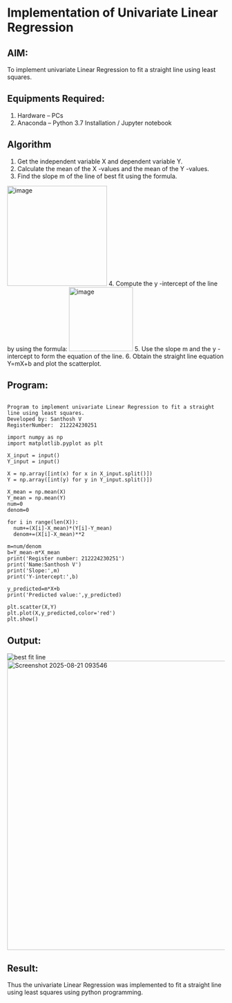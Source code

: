 # Implementation of Univariate Linear Regression
## AIM:
To implement univariate Linear Regression to fit a straight line using least squares.

## Equipments Required:
1. Hardware – PCs
2. Anaconda – Python 3.7 Installation / Jupyter notebook

## Algorithm
1. Get the independent variable X and dependent variable Y.
2. Calculate the mean of the X -values and the mean of the Y -values.
3. Find the slope m of the line of best fit using the formula. 
<img width="231" alt="image" src="https://user-images.githubusercontent.com/93026020/192078527-b3b5ee3e-992f-46c4-865b-3b7ce4ac54ad.png">
4. Compute the y -intercept of the line by using the formula:
<img width="148" alt="image" src="https://user-images.githubusercontent.com/93026020/192078545-79d70b90-7e9d-4b85-9f8b-9d7548a4c5a4.png">
5. Use the slope m and the y -intercept to form the equation of the line.
6. Obtain the straight line equation Y=mX+b and plot the scatterplot.

## Program:
```

Program to implement univariate Linear Regression to fit a straight line using least squares.
Developed by: Santhosh V
RegisterNumber:  212224230251

import numpy as np
import matplotlib.pyplot as plt

X_input = input()
Y_input = input()

X = np.array([int(x) for x in X_input.split()])
Y = np.array([int(y) for y in Y_input.split()])

X_mean = np.mean(X)
Y_mean = np.mean(Y)
num=0
denom=0

for i in range(len(X)):
  num+=(X[i]-X_mean)*(Y[i]-Y_mean)
  denom+=(X[i]-X_mean)**2

m=num/denom
b=Y_mean-m*X_mean
print('Register number: 212224230251')
print('Name:Santhosh V')
print('Slope:',m)
print('Y-intercept:',b)

y_predicted=m*X+b
print('Predicted value:',y_predicted)

plt.scatter(X,Y)
plt.plot(X,y_predicted,color='red')
plt.show()
```

## Output:
![best fit line](sam.png)
<img width="724" height="668" alt="Screenshot 2025-08-21 093546" src="https://github.com/user-attachments/assets/d2fc825e-ca1c-4b3b-a55b-178f097002a1" />


## Result:
Thus the univariate Linear Regression was implemented to fit a straight line using least squares using python programming.

